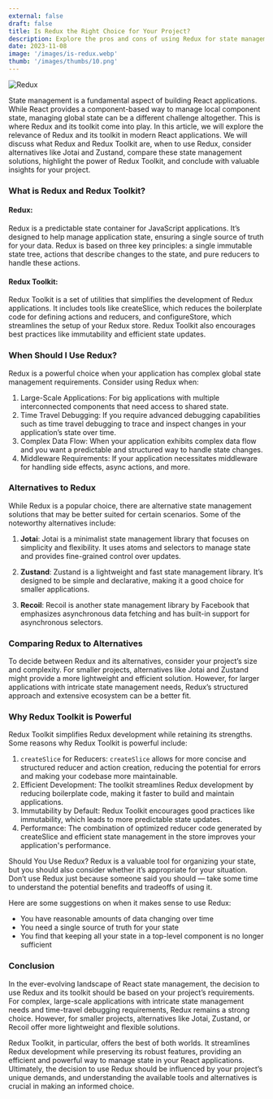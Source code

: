 ```yaml
---
external: false
draft: false
title: Is Redux the Right Choice for Your Project?
description: Explore the pros and cons of using Redux for state management in your web development projects.
date: 2023-11-08
image: '/images/is-redux.webp'
thumb: '/images/thumbs/10.png'
---
```


![Redux](/images/is-redux.webp)

State management is a fundamental aspect of building React applications. While React provides a component-based way to manage local component state, managing global state can be a different challenge altogether. This is where Redux and its toolkit come into play. In this article, we will explore the relevance of Redux and its toolkit in modern React applications. We will discuss what Redux and Redux Toolkit are, when to use Redux, consider alternatives like Jotai and Zustand, compare these state management solutions, highlight the power of Redux Toolkit, and conclude with valuable insights for your project.

### What is Redux and Redux Toolkit?

#### Redux:

Redux is a predictable state container for JavaScript applications. It’s designed to help manage application state, ensuring a single source of truth for your data. Redux is based on three key principles: a single immutable state tree, actions that describe changes to the state, and pure reducers to handle these actions.

#### Redux Toolkit:

Redux Toolkit is a set of utilities that simplifies the development of Redux applications. It includes tools like createSlice, which reduces the boilerplate code for defining actions and reducers, and configureStore, which streamlines the setup of your Redux store. Redux Toolkit also encourages best practices like immutability and efficient state updates.

### When Should I Use Redux?

Redux is a powerful choice when your application has complex global state management requirements. Consider using Redux when:

1. Large-Scale Applications: For big applications with multiple interconnected components that need access to shared state.
2. Time Travel Debugging: If you require advanced debugging capabilities such as time travel debugging to trace and inspect changes in your application’s state over time.
3. Complex Data Flow: When your application exhibits complex data flow and you want a predictable and structured way to handle state changes.
4. Middleware Requirements: If your application necessitates middleware for handling side effects, async actions, and more.

### Alternatives to Redux

While Redux is a popular choice, there are alternative state management solutions that may be better suited for certain scenarios. Some of the noteworthy alternatives include:

1. **Jotai**:
Jotai is a minimalist state management library that focuses on simplicity and flexibility. It uses atoms and selectors to manage state and provides fine-grained control over updates.

2. **Zustand**:
Zustand is a lightweight and fast state management library. It’s designed to be simple and declarative, making it a good choice for smaller applications.

3. **Recoil**:
Recoil is another state management library by Facebook that emphasizes asynchronous data fetching and has built-in support for asynchronous selectors.

### Comparing Redux to Alternatives

To decide between Redux and its alternatives, consider your project’s size and complexity. For smaller projects, alternatives like Jotai and Zustand might provide a more lightweight and efficient solution. However, for larger applications with intricate state management needs, Redux’s structured approach and extensive ecosystem can be a better fit.

### Why Redux Toolkit is Powerful

Redux Toolkit simplifies Redux development while retaining its strengths. Some reasons why Redux Toolkit is powerful include:

1. `createSlice` for Reducers: `createSlice` allows for more concise and structured reducer and action creation, reducing the potential for errors and making your codebase more maintainable.
2. Efficient Development: The toolkit streamlines Redux development by reducing boilerplate code, making it faster to build and maintain applications.
3. Immutability by Default: Redux Toolkit encourages good practices like immutability, which leads to more predictable state updates.
4. Performance: The combination of optimized reducer code generated by createSlice and efficient state management in the store improves your application's performance.

Should You Use Redux?​
Redux is a valuable tool for organizing your state, but you should also consider whether it’s appropriate for your situation. Don’t use Redux just because someone said you should — take some time to understand the potential benefits and tradeoffs of using it.

Here are some suggestions on when it makes sense to use Redux:

- You have reasonable amounts of data changing over time
- You need a single source of truth for your state
- You find that keeping all your state in a top-level component is no longer sufficient

### Conclusion
In the ever-evolving landscape of React state management, the decision to use Redux and its toolkit should be based on your project’s requirements. For complex, large-scale applications with intricate state management needs and time-travel debugging requirements, Redux remains a strong choice. However, for smaller projects, alternatives like Jotai, Zustand, or Recoil offer more lightweight and flexible solutions.

Redux Toolkit, in particular, offers the best of both worlds. It streamlines Redux development while preserving its robust features, providing an efficient and powerful way to manage state in your React applications. Ultimately, the decision to use Redux should be influenced by your project’s unique demands, and understanding the available tools and alternatives is crucial in making an informed choice.